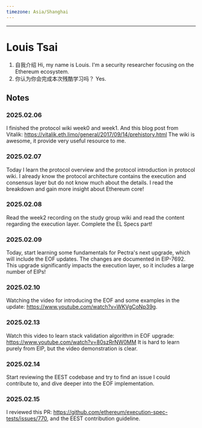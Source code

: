 ```yaml
---
timezone: Asia/Shanghai
---
```


---

# Louis Tsai

1. 自我介绍
Hi, my name is Louis. I'm  a security researcher focusing on the Ethereum ecosystem. 
1. 你认为你会完成本次残酷学习吗？
Yes.

## Notes

<!-- Content_START -->
### 2025.02.06
I finished the protocol wiki week0 and week1.
And this blog post from Vitalik: https://vitalik.eth.limo/general/2017/09/14/prehistory.html
The wiki is awesome, it provide very useful resource to me.

### 2025.02.07
Today I learn the protocol overview and the protocol introduction in protocol wiki. I already know the protocol architecture contains the execution and consensus layer but do not know much about the details. I read the breakdown and gain more insight about Ethereum core!

### 2025.02.08
Read the week2 recording on the study group wiki and read the content regarding the execution layer. Complete the EL Specs part!

### 2025.02.09
Today, start learning some fundamentals for Pectra's next upgrade, which will include the EOF updates. The changes are documented in EIP-7692. This upgrade significantly impacts the execution layer, so it includes a large number of EIPs!

### 2025.02.10
Watching the video for introducing the EOF and some examples in the update: https://www.youtube.com/watch?v=WKVgCoNp39g.

### 2025.02.13
Watch this video to learn stack validation algorithm in EOF upgrade: https://www.youtube.com/watch?v=80szRrNW0MM It is hard to learn purely from EIP, but the video demonstration is clear.

### 2025.02.14
Start reviewing the EEST codebase and try to find an issue I could contribute to, and dive deeper into the EOF implementation.

### 2025.02.15
I reviewed this PR: https://github.com/ethereum/execution-spec-tests/issues/770, and the EEST contribution guideline.

<!-- Content_END -->
